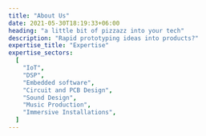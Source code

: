```yaml
---
title: "About Us"
date: 2021-05-30T18:19:33+06:00
heading: "a little bit of pizzazz into your tech"
description: "Rapid prototyping ideas into products?"
expertise_title: "Expertise"
expertise_sectors:
  [
    "IoT",
    "DSP",
    "Embedded software",
    "Circuit and PCB Design",
    "Sound Design",
    "Music Production",
    "Immersive Installations",
  ]
---
```

